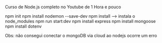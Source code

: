 Curso de Node.js completo no Youtube de 1 Hora e pouco

npm init 
npm install nodemon --save-dev
npm install --> instala o node_modules
npm run start:dev 
npm install express
npm install mongoose
npm install dotenv


Obs: não consegui conectar o mongoDB via cloud ao nodejs ocorre um erro

